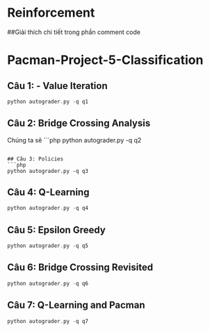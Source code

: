 # Reinforcement
##Giải thích chi tiết trong phần comment code

# Pacman-Project-5-Classification
## Câu 1: - Value Iteration
```php
python autograder.py -q q1
```
## Câu 2: Bridge Crossing Analysis
Chúng ta sẽ ```php
python autograder.py -q q2
```

## Câu 3: Policies
```php
python autograder.py -q q3
```
## Câu 4:  Q-Learning
```php
python autograder.py -q q4
```
## Câu 5: Epsilon Greedy
```php
python autograder.py -q q5
```
## Câu 6: Bridge Crossing Revisited
```php
python autograder.py -q q6
```
## Câu 7:  Q-Learning and Pacman
```php
python autograder.py -q q7
```

